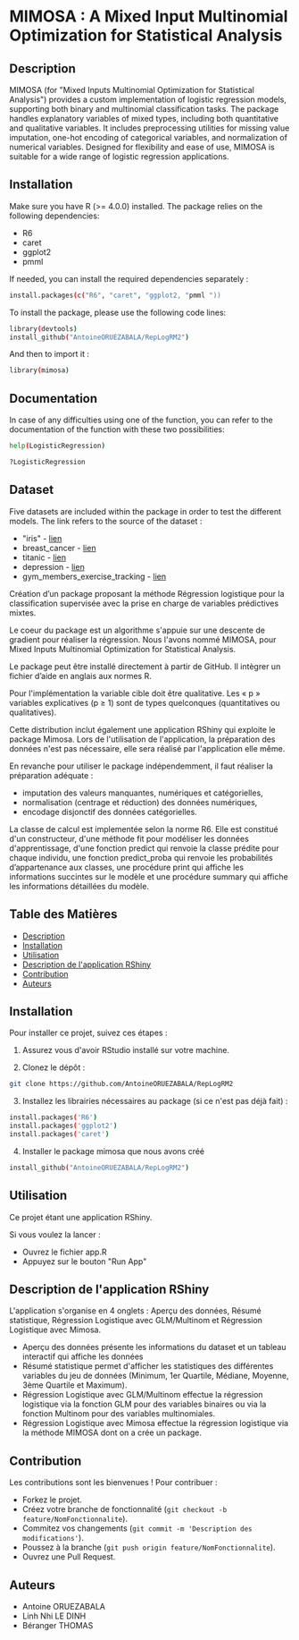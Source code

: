 # MIMOSA : A Mixed Input Multinomial Optimization for Statistical Analysis

## Description

MIMOSA (for "Mixed Inputs Multinomial Optimization for Statistical Analysis") provides a custom implementation of logistic regression models, supporting both binary and multinomial classification tasks. The package handles explanatory variables of mixed types, including both quantitative and qualitative variables. It includes preprocessing utilities for missing value imputation, one-hot encoding of categorical variables, and normalization of numerical variables. Designed for flexibility and ease of use, MIMOSA is suitable for a wide range of logistic regression applications.

## Installation

Make sure you have R (>= 4.0.0) installed. The package relies on the following dependencies:

- R6
- caret
- ggplot2
- pmml

If needed, you can install the required dependencies separately :
```bash
install.packages(c("R6", "caret", "ggplot2, "pmml "))
```
To install the package, please use the following code lines:
```bash
library(devtools)
install_github("AntoineORUEZABALA/RepLogRM2")
```
And then to import it :
```bash
library(mimosa)
```
## Documentation
In case of any difficulties using one of the function, you can refer to the documentation of the function with these two possibilities:
```bash
help(LogisticRegression)

?LogisticRegression
```
## Dataset
Five datasets are included within the package in order to test the different models. The link refers to the source of the dataset :

- "iris" - [lien](https://www.kaggle.com/datasets/arshid/iris-flower-dataset)
- breast_cancer - [lien](https://www.kaggle.com/datasets/uciml/breast-cancer-wisconsin-data)
- titanic  - [lien](https://www.kaggle.com/c/titanic/data)
- depression  - [lien]([https://www.kaggle.com/datasets/uciml/breast-cancer-wisconsin-data](https://www.kaggle.com/datasets/arashnic/the-depression-dataset))
- gym_members_exercise_tracking  - [lien](https://www.kaggle.com/datasets/valakhorasani/gym-members-exercise-dataset)






Création d’un package proposant la méthode Régression logistique pour la classification supervisée avec la prise en charge de variables prédictives mixtes.

Le coeur du package est un algorithme s'appuie sur une descente de gradient pour réaliser la régression. Nous l'avons nommé MIMOSA, pour Mixed Inputs Multinomial Optimization for Statistical Analysis.

Le package peut être installé directement à partir de GitHub. Il intègrer un fichier d’aide en anglais aux normes R.

Pour l'implémentation la variable cible doit être qualitative. Les « p » variables explicatives (p ≥ 1) sont de types quelconques (quantitatives ou qualitatives).

Cette distribution inclut également une application RShiny qui exploite le package Mimosa. Lors de l'utilisation de l'application, la préparation des données n'est pas nécessaire, elle sera réalisé par l'application elle même.

En revanche pour utiliser le package indépendemment, il faut réaliser la préparation adéquate :
- imputation des valeurs manquantes, numériques et catégorielles,
- normalisation (centrage et réduction) des données numériques,
- encodage disjonctif des données catégorielles.

La classe de calcul est implementée selon la norme R6. Elle est constitué d'un constructeur, d'une méthode fit pour modéliser les données d'apprentissage, d'une fonction predict qui renvoie la classe prédite pour chaque individu, une fonction predict_proba qui renvoie les probabilités d’appartenance aux classes, une procédure print qui affiche les informations succintes sur le modèle et une procédure summary qui affiche les informations détaillées du modèle.

## Table des Matières
- [Description](#description)
- [Installation](#installation)
- [Utilisation](#utilisation)
- [Description de l'application RShiny](#description-de-lapplication-rshiny)
- [Contribution](#contribution)
- [Auteurs](#auteurs)  

## Installation
Pour installer ce projet, suivez ces étapes :

1) Assurez vous d'avoir RStudio installé sur votre machine.

2) Clonez le dépôt :
```bash
git clone https://github.com/AntoineORUEZABALA/RepLogRM2
```

3) Installez les librairies nécessaires au package (si ce n'est pas déjà fait) :
```bash
install.packages('R6')
install.packages('ggplot2')
install.packages('caret')
```

4) Installer le package mimosa que nous avons créé
```bash
install_github("AntoineORUEZABALA/RepLogRM2")
```

## Utilisation
Ce projet étant une application RShiny.

Si vous voulez la lancer :
- Ouvrez le fichier app.R
- Appuyez sur le bouton "Run App"

## Description de l'application RShiny
L'application s'organise en 4 onglets : Aperçu des données, Résumé statistique, Régression Logistique avec GLM/Multinom et Régression Logistique avec Mimosa.  
- Aperçu des données présente les informations du dataset et un tableau interactif qui affiche les données
- Résumé statistique permet d'afficher les statistiques des différentes variables du jeu de données (Minimum, 1er Quartile, Médiane, Moyenne, 3ème Quartile et Maximum).
- Régression Logistique avec GLM/Multinom effectue la régression logistique via la fonction GLM pour des variables binaires ou via la fonction Multinom pour des variables multinomiales.
- Régression Logistique avec Mimosa effectue la régression logistique via la méthode MIMOSA dont on a crée un package.

## Contribution
Les contributions sont les bienvenues ! Pour contribuer :
- Forkez le projet.
- Créez votre branche de fonctionnalité (```git checkout -b feature/NomFonctionnalite```).
- Commitez vos changements (```git commit -m 'Description des modifications'```).
- Poussez à la branche (```git push origin feature/NomFonctionnalite```).
- Ouvrez une Pull Request.

  
## Auteurs
- Antoine ORUEZABALA
- Linh Nhi LE DINH
- Béranger THOMAS

